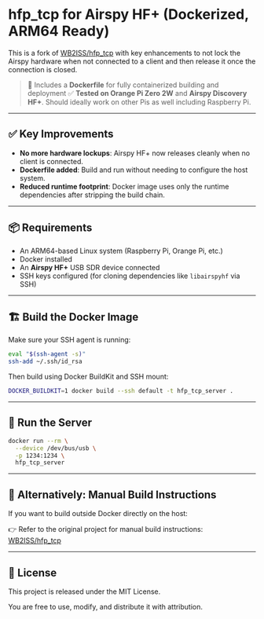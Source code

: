 # hfp_tcp for Airspy HF+ (Dockerized, ARM64 Ready)

This is a fork of [WB2ISS/hfp_tcp](https://github.com/WB2ISS/hfp_tcp) with key enhancements to not lock the Airspy hardware when not connected to a client and then release it once the connection is closed.

> 🐳 Includes a **Dockerfile** for fully containerized building and deployment
> ✅ **Tested on Orange Pi Zero 2W** and **Airspy Discovery HF+**. Should ideally work on other Pis as well including Raspberry Pi.

---

## ✅ Key Improvements

- **No more hardware lockups**: Airspy HF+ now releases cleanly when no client is connected.
- **Dockerfile added**: Build and run without needing to configure the host system.
- **Reduced runtime footprint**: Docker image uses only the runtime dependencies after stripping the build chain.

---

## 📦 Requirements

- An ARM64-based Linux system (Raspberry Pi, Orange Pi, etc.)
- Docker installed
- An **Airspy HF+** USB SDR device connected
- SSH keys configured (for cloning dependencies like `libairspyhf` via SSH)

---

## 🏗️ Build the Docker Image

Make sure your SSH agent is running:

```bash
eval "$(ssh-agent -s)"
ssh-add ~/.ssh/id_rsa
```

Then build using Docker BuildKit and SSH mount:
```bash
DOCKER_BUILDKIT=1 docker build --ssh default -t hfp_tcp_server .
```

---

## 🚀 Run the Server


```bash
docker run --rm \
  --device /dev/bus/usb \
  -p 1234:1234 \
  hfp_tcp_server
```

---

## 🔧 Alternatively: Manual Build Instructions
If you want to build outside Docker directly on the host:

👉 Refer to the original project for manual build instructions:
[WB2ISS/hfp_tcp](https://github.com/WB2ISS/hfp_tcp)

---

## 📜 License

This project is released under the MIT License.

You are free to use, modify, and distribute it with attribution.
